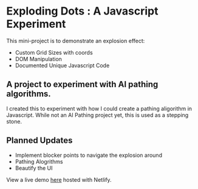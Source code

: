 # Exploding Dots : A Javascript Experiment

This mini-project is to demonstrate an explosion effect:

- Custom Grid Sizes with coords
- DOM Manipulation
- Documented Unique Javascript Code

## A project to experiment with AI pathing algorithms.

I created this to experiment with how I could create a pathing aligorithm in Javascript.
While not an AI Pathing project yet, this is used as a stepping stone.

## Planned Updates

- Implement blocker points to navigate the explosion around
- Pathing Alogrithms
- Beautify the UI

View a live demo [here](https://sad-goldwasser-8eaf64.netlify.app/#) hosted with Netlify.
